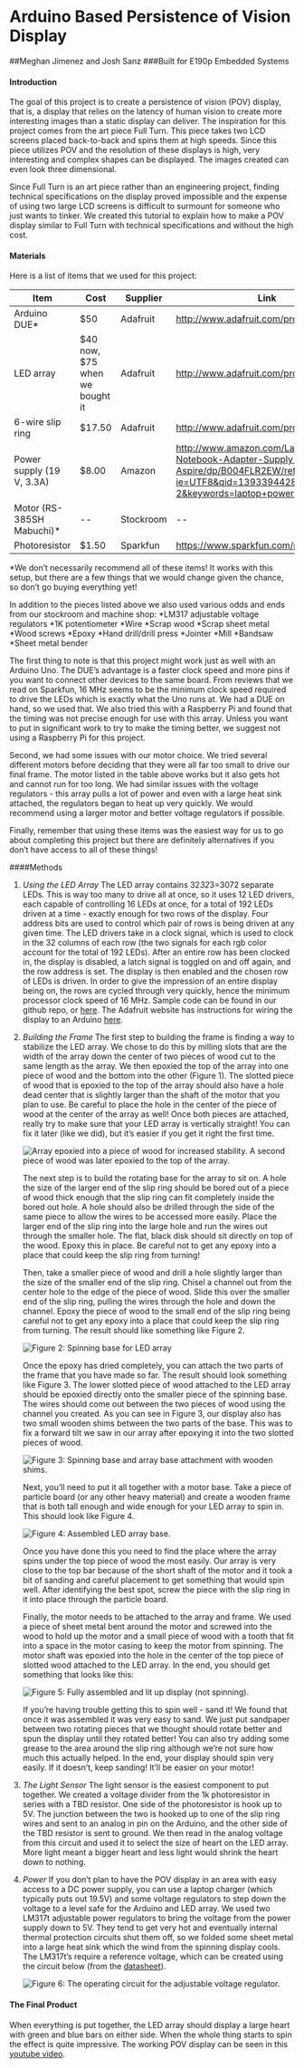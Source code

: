 Arduino Based Persistence of Vision Display
================================

##Meghan Jimenez and Josh Sanz
###Built for E190p Embedded Systems

#### Introduction
The goal of this project is to create a persistence of vision (POV) display, that is, a display that relies on the latency of human vision to create more interesting images than a static display can deliver. The inspiration for this project comes from the art piece Full Turn. This piece takes two LCD screens placed back-to-back and spins them at high speeds. Since this piece utilizes POV and the resolution of these displays is high, very interesting and complex shapes can be displayed. The images created can even look three dimensional.

Since Full Turn is an art piece rather than an engineering project, finding technical specifications on the display proved impossible and the expense of using two large LCD screens is difficult to surmount for someone who just wants to tinker. We created this tutorial to explain how to make a POV display similar to Full Turn with technical specifications and without the high cost.

#### Materials
Here is a list of items that we used for this project:

Item | Cost | Supplier | Link
---- | ---- | -------- | ---- 
Arduino DUE* | $50 | Adafruit | http://www.adafruit.com/products/1076 
LED array | $40 now, $75 when we bought it | Adafruit | http://www.adafruit.com/products/1484 
6-wire slip ring | $17.50 | Adafruit | http://www.adafruit.com/products/736 
Power supply (19 V, 3.3A) | $8.00 | Amazon | http://www.amazon.com/Laptop-Notebook-Adapter-Supply-Aspire/dp/B004FLR2EW/ref=sr_1_2?ie=UTF8&qid=1393394428&sr=8-2&keywords=laptop+power+supply 
Motor (RS-385SH Mabuchi)* | -- | Stockroom | -- 
Photoresistor | $1.50 | Sparkfun | https://www.sparkfun.com/products/9088 

*We don’t necessarily recommend all of these items! It works with this setup, but there are a few things that we would change given the chance, so don’t go buying everything yet!

In addition to the pieces listed above we also used various odds and ends from our stockroom and machine shop:
	*LM317 adjustable voltage regulators
	*1K potentiometer
	*Wire
	*Scrap wood
	*Scrap sheet metal
	*Wood screws
	*Epoxy
	*Hand drill/drill press
	*Jointer
	*Mill
	*Bandsaw
	*Sheet metal bender

The first thing to note is that this project might work just as well with an Arduino Uno. 
The DUE’s advantage is a faster clock speed and more pins if you want to connect other devices to the 
same board. From reviews that we read on Sparkfun, 16 MHz seems to be the minimum clock speed
 required to drive the LEDs which is exactly what the Uno runs at. We had a DUE on hand, so we used that. 
 We also tried this with a Raspberry Pi and found that the timing was not precise enough for use with this
 array. Unless you want to put in significant work to try to make the timing better, we suggest not using a 
 Raspberry Pi for this project.

Second, we had some issues with our motor choice. We tried several different motors before deciding 
that they were all far too small to drive our final frame. The motor listed in the table above works but it also
 gets hot and cannot run for too long. We had similar issues with the voltage regulators - this array pulls 
 a lot of power and even with a large heat sink attached, the regulators began to heat up very quickly. We 
 would recommend using a larger motor and better voltage regulators if possible.

Finally, remember that using these items was the easiest way for us to go about completing this 
project but there are definitely alternatives if you don’t have access to all of these things!

####Methods

1. _Using the LED Array_
	The LED array contains 32*32*3=3072 separate LEDs. This is way too many to drive all at once, so it uses
	12 LED drivers, each capable of controlling 16 LEDs at once, for a total of 192 LEDs driven at a time - 
	exactly enough for two rows of the display. Four address bits are used to control which pair of rows is being
	driven at any given time. 
	The LED drivers take in a clock signal, which is used to clock in the 32 columns of each row (the two 
	signals for each rgb color account for the total of 192 LEDs). After an entire row has been clocked in,
	the display is disabled, a latch signal is toggled on and off again, and the row address is set. The display
	is then enabled and the chosen row of LEDs is driven. In order to give the impression of an entire display
	being on, the rows are cycled through very quickly, hence the minimum processor clock speed of 16 MHz. 
	Sample code can be found in our github repo, or 
	[here](http://www.google.com/url?q=http%3A%2F%2Fwww.rayslogic.com%2Fpropeller%2FProgramming%2FAdafruitRGB%2FAdafruitRGB.htm&sa=D&sntz=1&usg=AFQjCNGaue4Mzry9ocuIhO-xa-Fn3XG1CQ). The Adafruit website has instructions for wiring the display to an Arduino [here](http://www.google.com/url?q=http%3A%2F%2Flearn.adafruit.com%2F32x16-32x32-rgb-led-matrix%3Fview%3Dall&sa=D&sntz=1&usg=AFQjCNGtINYJXx6uQs6b5SaGDnDzgOfYKw).
2. _Building the Frame_
	The first step to building the frame is finding a way to stabilize the LED array. We chose to do this by 
	milling slots that are the width of the array down the center of two pieces of wood cut to the same length
	as the array. We then epoxied the top of the array into one piece of wood and the bottom into the other 
	(Figure 1). The slotted piece of wood that is epoxied to the top of the array should also have a hole dead
	center that is slightly larger than the shaft of the motor that you plan to use. Be careful to place the hole
	in the center of the piece of wood at the center of the array as well! Once both pieces are attached, really
	try to make sure that your LED array is vertically straight! You can fix it later (like we did), but it’s easier if 
	you get it right the first time.
	
	![Array epoxied into a piece of wood for increased stability. A second piece of wood was later epoxied to the top of the array.](https://github.com/joshsanz/POV_Display/blob/master/pictures/wood%20base.jpg?raw=true)
	
	The next step is to build the rotating base for the array to sit on. A hole the size of the larger end of the 
	slip ring should be bored out of a piece of wood thick enough that the slip ring can fit completely inside 
	the bored out hole. A hole should also be drilled through the side of the same piece to allow the wires to be accessed more easily. Place the larger end of the slip ring into the large hole and run the wires out through the smaller hole. The flat, black disk should sit directly on top of the wood. Epoxy this in place. Be careful not to get any epoxy into a place that could keep the slip ring from turning!
	
	Then, take a smaller piece of wood and drill a hole slightly larger than the size of the smaller end of the 
	slip ring. Chisel a channel out from the center hole to the edge of the piece of wood. Slide this over the
	smaller end of the slip ring, pulling the wires through the hole and down the channel. Epoxy the piece of
	wood to the small end of the slip ring being careful not to get any epoxy into a place that could keep the
	slip ring from turning. The result should like something like Figure 2.
	
	![Figure 2: Spinning base for LED array](https://github.com/joshsanz/POV_Display/blob/master/pictures/wood%20spinner.jpg?raw=true)
	
	Once the epoxy has dried completely, you can attach the two parts of the frame that you have made so 
	far. The result should look something like Figure 3. The lower slotted piece of wood attached to the LED
	array should be epoxied directly onto the smaller piece of the spinning base. The wires should come out
	between the two pieces of wood using the channel you created. As you can see in Figure 3, our display
	also has two small wooden shims between the two parts of the base. This was to fix a forward tilt we 
	saw in our array after epoxying it into the two slotted pieces of wood.
	
	![Figure 3: Spinning base and array base attachment with wooden shims.](https://github.com/joshsanz/POV_Display/blob/master/pictures/shims.jpg?raw=true)
	
	Next, you’ll need to put it all together with a motor base. Take a piece of particle board (or any
	other heavy material) and create a wooden frame that is both tall enough and wide enough for 
	your LED array to spin in. This should look like Figure 4.
	
	![Figure 4: Assembled LED array base.](https://github.com/joshsanz/POV_Display/blob/master/pictures/assembled%20frame.jpg?raw=true)
	
	Once you have done this you need to find the place where the array spins under the top piece of 
	wood the most easily. Our array is very close to the top bar because of the short shaft of the motor
	and it took a bit of sanding and careful placement to get something that would spin well. After identifying
	the best spot, screw the piece with the slip ring in it into place through the particle board.
	
	Finally, the motor needs to be attached to the array and frame. We used a piece of sheet metal bent 
	around the motor and screwed into the wood to hold up the motor and a small piece of wood with a
	tooth that fit into a space in the motor casing to keep the motor from spinning. The motor shaft was
	epoxied into the hole in the center of the top piece of slotted wood attached to the LED array. In the 
	end, you should get something that looks like this:
	
	![Figure 5: Fully assembled and lit up display (not spinning).](https://github.com/joshsanz/POV_Display/blob/master/pictures/complete%20device.jpg?raw=true)
	
	If you’re having trouble getting this to spin well - sand it! We found that once it was assembled it was
	very easy to sand. We just put sandpaper between two rotating pieces that we thought should rotate 
	better and spun the display until they rotated better! You can also try adding some grease to the area
	around the slip ring although we’re not sure how much this actually helped. In the end, your display
	should spin very easily. If it doesn’t, keep sanding! It’ll be easier on your motor!

3. _The Light Sensor_
	The light sensor is the easiest component to put together. We created a voltage divider from the 
	1k photoresistor in series with a TBD resistor. One side of the photoresistor is hook up to 5V. The
	junction between the two is hooked up to one of the slip ring wires and sent to an analog in pin on 
	the Arduino, and the other side of the TBD resistor is sent to ground. We then read in the analog voltage 
	from this circuit and used it to select the size of heart on the LED array. More light meant a bigger heart
	and less light would shrink the heart down to nothing.

4. _Power_
	If you don’t plan to have the POV display in an area with easy access to a DC power supply,
	you can use a laptop charger (which typically puts out 19.5V) and some voltage regulators to 
	step down the voltage to a level safe for the Arduino and LED array. We used two LM317t adjustable 
	power regulators to bring the voltage from the power supply down to 5V. They tend to get very hot 
	and eventually internal thermal protection circuits shut them off, so we folded some sheet metal into a
	large heat sink which the wind from the spinning display cools. The LM317t’s require a reference voltage, 
	which can be created using the circuit below (from the 
	[datasheet](http://www.google.com/url?q=http%3A%2F%2Fwww.fairchildsemi.com%2Fds%2FLM%2FLM317.pdf&sa=D&sntz=1&usg=AFQjCNGEFIqn7D7w-tZoCvXJ67vesoJ49Q)).

	![Figure 6: The operating circuit for the adjustable voltage regulator.](https://github.com/joshsanz/POV_Display/blob/master/pictures/voltage%20regulator%20circuite.png?raw=true)
	
#### The Final Product
When everything is put together, the LED array should display a large heart with green and blue bars 
on either side. When the whole thing starts to spin the effect is quite impressive. The working POV 
display can be seen in this [youtube video](http://youtu.be/9jRxJ01g6mY).

	
	
	
	
	
	
	
	
	
	
	










